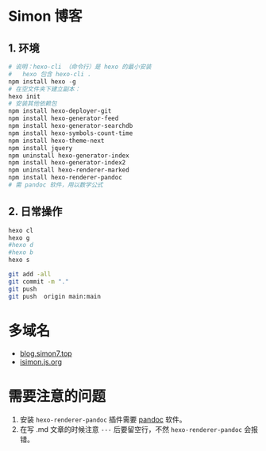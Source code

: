 # Simon 博客

## 1. 环境

```powershell
# 说明：hexo-cli （命令行）是 hexo 的最小安装
#   hexo 包含 hexo-cli .
npm install hexo -g
# 在空文件夹下建立副本：
hexo init
# 安装其他依赖包
npm install hexo-deployer-git
npm install hexo-generator-feed
npm install hexo-generator-searchdb
npm install hexo-symbols-count-time
npm install hexo-theme-next
npm install jquery
npm uninstall hexo-generator-index
npm install hexo-generator-index2
npm uninstall hexo-renderer-marked
npm install hexo-renderer-pandoc
# 需 pandoc 软件，用以数学公式
```
## 2. 日常操作

```bash
hexo cl 
hexo g 
#hexo d 
#hexo b 
hexo s 

git add -all
git commit -m "."
git push
git push  origin main:main

```

# 多域名

- [blog.simon7.top](https://blog.simon7.top)
- [isimon.js.org](https://isimon.js.org)


# 需要注意的问题

1. 安装 `hexo-renderer-pandoc` 插件需要 [pandoc](https://github.com/jgm/pandoc) 软件。
2. 在写 .md 文章的时候注意 `---` 后要留空行，不然 `hexo-renderer-pandoc` 会报错。